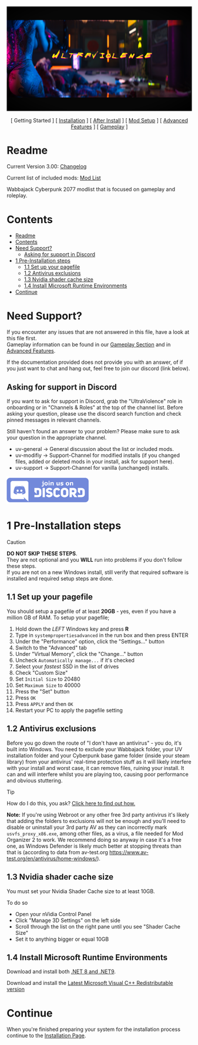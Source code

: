 ![image](/img/UV_title.png)

<p align="center">
[ Getting Started ]
[ <a href="https://github.com/Gallahorn/Ultraviolence/blob/main/Installation.md">Installation</a> ]
[ <a href="https://github.com/Gallahorn/Ultraviolence/blob/main/PostInstall.md">After Install</a> ]
[ <a href="https://github.com/Gallahorn/Ultraviolence/blob/main/ModSetup.md">Mod Setup</a> ]
[ <a href="https://github.com/Gallahorn/Ultraviolence/blob/main/AdvancedFeatures.md">Advanced Features</a> ]
[ <a href="https://github.com/Gallahorn/Ultraviolence/blob/main/Gameplay.md">Gameplay</a> ] 
</p>

# Readme
Current Version 3.00: [Changelog](Changelog.md)
  
Current list of included mods: [Mod List](https://loadorderlibrary.com/lists/ultraviolence)
  
Wabbajack Cyberpunk 2077 modlist that is focused on gameplay and roleplay.


# Contents

- [Readme](#readme)
- [Contents](#contents)
- [Need Support?](#need-support)
  - [Asking for support in Discord](#asking-for-support-in-discord)
- [1 Pre-Installation steps](#1-pre-installation-steps)
  - [1.1 Set up your pagefile](#11-set-up-your-pagefile)
  - [1.2 Antivirus exclusions](#12-antivirus-exclusions)
  - [1.3 Nvidia shader cache size](#13-nvidia-shader-cache-size)
  - [1.4 Install Microsoft Runtime Environments](#14-install-microsoft-runtime-environments)
- [Continue](#continue)


# Need Support?
If you encounter any issues that are not answered in this file, have a look at this file first.  
Gameplay information can be found in our [Gameplay Section](Gameplay.md) and in [Advanced Features](AdvancedFeatures.md).

If the documentation provided does not provide you with an answer, of if you just want to chat and hang out, feel free to join our discord (link below).


## Asking for support in Discord
If you want to ask for support in Discord, grab the "UltraViolence" role in onboarding or in "Channels & Roles" at the top of the channel list.
Before asking your question, please use the discord search function and check pinned messages in relevant channels.

Still haven't found an answer to your problem?
Please make sure to ask your question in the appropriate channel.

- uv-general -> General discussion about the list or included mods.  
- uv-modifiy -> Support-Channel for modified installs (if you changed files, added or deleted mods in your install, ask for support here).  
- uv-support -> Support-Channel for vanilla (unchanged) installs.  

[![DiscordButton](img/readme/DiscordButton.png)](https://discord.gg/iAmModlist)


# 1 Pre-Installation steps
> [!CAUTION]
> **__DO NOT SKIP THESE STEPS__**.  
> They are not optional and you **__WILL__** run into problems if you don't follow these steps.  
> If you are not on a new Windows install, still verify that required software is installed and required setup steps are done.


## 1.1 Set up your pagefile
You should setup a pagefile of at least **20GB** - yes, even if you have a million GB of RAM. To setup your pagefile;

1. Hold down the *LEFT* Windows key and press **R**
2. Type in `systempropertiesadvanced` in the run box and then press ENTER
3. Under the "Performance" option, click the "Settings..." button
4. Switch to the "Advanced" tab
5. Under "Virtual Memory", click the "Change..." button
6. Uncheck `Automatically manage...` if it's checked
7. Select your *fastest* SSD in the list of drives
8. Check "Custom Size"
9. Set `Initial Size` to 20480
10. Set `Maximum Size` to 40000
11. Press the "Set" button
12. Press `OK`
13. Press `APPLY` and then `OK`
14. Restart your PC to apply the pagefile setting


## 1.2 Antivirus exclusions
Before you go down the route of "I don't have an antivirus" - you do, it's built into Windows. You need to exclude your Wabbajack folder, your UV installation folder and your Cyberpunk base game folder (inside your steam library) from your antivirus' real-time protection stuff as it will likely interfere with your install and worst case, it can remove files, ruining your install. It can and will interfere whilst you are playing too, causing poor performance and obvious stuttering.

> [!TIP]
> How do I do this, you ask? [Click here to find out how.](https://support.microsoft.com/en-gb/windows/add-an-exclusion-to-windows-security-811816c0-4dfd-af4a-47e4-c301afe13b26)


**Note:** If you're using Webroot or any other free 3rd party antivirus it's likely that adding the folders to exclusions will not be enough and you'll need to disable or uninstall your 3rd party AV as they can incorrectly mark `usvfs_proxy_x86.exe`, among other files, as a virus, a file needed for Mod Organizer 2 to work. We recommend doing so anyway in case it's a free one, as Windows Defender is likely much better at stopping threats than that is (according to data from av-test.org https://www.av-test.org/en/antivirus/home-windows/).


## 1.3 Nvidia shader cache size
You must set your Nvidia Shader Cache size to at least 10GB.  

To do so
- Open your nVidia Control Panel
- Click "Manage 3D Settings" on the left side
- Scroll through the list on the right pane until you see "Shader Cache Size"
- Set it to anything bigger or equal 10GB


## 1.4 Install Microsoft Runtime Environments
Download and install both [.NET 8 and .NET9](https://dotnet.microsoft.com/en-us/download).

Download and install the [Latest Microsoft Visual C++ Redistributable version](https://learn.microsoft.com/en-us/cpp/windows/latest-supported-vc-redist?view=msvc-170)


# Continue
When you're finished preparing your system for the installation process continue to the [Installation Page](Installation.md).
